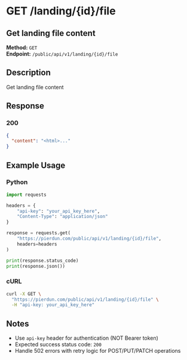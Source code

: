 # GET /landing/{id}/file

## Get landing file content

**Method:** `GET`  
**Endpoint:** `/public/api/v1/landing/{id}/file`

## Description

Get landing file content

## Response

### 200

```json
{
  "content": "<html>..."
}
```

## Example Usage

### Python

```python
import requests

headers = {
    "api-key": "your_api_key_here",
    "Content-Type": "application/json"
}

response = requests.get(
    "https://pierdun.com/public/api/v1/landing/{id}/file",
    headers=headers
)

print(response.status_code)
print(response.json())
```

### cURL

```bash
curl -X GET \
  "https://pierdun.com/public/api/v1/landing/{id}/file" \
  -H "api-key: your_api_key_here"
```

## Notes

- Use `api-key` header for authentication (NOT Bearer token)
- Expected success status code: `200`
- Handle 502 errors with retry logic for POST/PUT/PATCH operations
